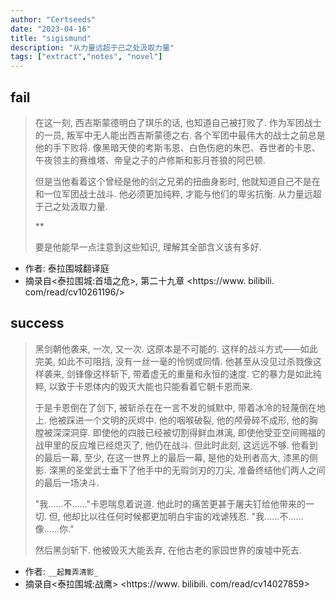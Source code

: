 ```yaml
---
author: "Certseeds"
date: "2023-04-16"
title: "sigismund"
description: "从力量远超于己之处汲取力量"
tags: ["extract","notes", "novel"]
---
```


## fail

> 在这一刻, 西吉斯蒙德明白了琪乐的话, 也知道自己被打败了. 作为军团战士的一员, 叛军中无人能出西吉斯蒙德之右. 各个军团中最伟大的战士之前总是他的手下败将. 像黑暗天使的考斯韦恩、白色伤疤的朱巴、吞世者的卡恩、午夜领主的赛维塔、帝皇之子的卢修斯和影月苍狼的阿巴顿.
>
> 但是当他看着这个曾经是他的剑之兄弟的扭曲身影时, 他就知道自己不是在和一位军团战士战斗. 他必须更加纯粹, 才能与他们的卑劣抗衡. 从力量远超于己之处汲取力量.
>
> **
>
> 要是他能早一点注意到这些知识, 理解其全部含义该有多好.

+ 作者: 泰拉围城翻译庭
+ 摘录自<泰拉围城:首墙之危>, 第二十九章
<https://www. bilibili. com/read/cv10261196/>

## success

> 黑剑朝他袭来, 一次, 又一次. 这原本是不可能的. 这样的战斗方式——如此完美, 如此不可阻挡, 没有一丝一毫的怜悯或同情. 他甚至从没见过杀戮像这样袭来, 剑锋像这样斩下, 带着虚无的重量和永恒的速度. 它的暴力是如此纯粹, 以致于卡恩体内的毁灭大能也只能看着它朝卡恩而来.
>
> 于是卡恩倒在了剑下, 被斩杀在在一言不发的缄默中, 带着冰冷的轻蔑倒在地上. 他被踩进一个文明的灰烬中. 他的咽喉破裂, 他的颅骨碎不成形, 他的胸膛被深深洞穿. 即使他的四肢已经被切割得鲜血淋漓, 即使他受亚空间赐福的战甲里的反应堆已经熄灭了, 他仍在战斗. 但此时此刻, 这远远不够. 他看到的最后一幕, 至少, 在这一世界上的最后一幕, 是他的处刑者高大, 漆黑的侧影. 深黑的圣堂武士垂下了他手中的无瑕剑刃的刀尖, 准备终结他们两人之间的最后一场决斗.
>
> "我……不……"卡恩喘息着说道. 他此时的痛苦更甚于屠夫钉给他带来的一切. 但, 他却比以往任何时候都更加明白宇宙的戏谑残忍. "我……不……像……你."
>
> 然后黑剑斩下. 他被毁灭大能丢弃, 在他古老的家园世界的废墟中死去.

+ 作者: `__起舞弄清影_`
+ 摘录自<泰拉围城:战鹰>
<https://www. bilibili. com/read/cv14027859>
